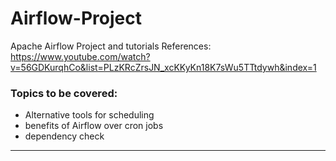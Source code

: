 # Airflow-Project
Apache Airflow Project and tutorials
References: https://www.youtube.com/watch?v=56GDKurqhCo&list=PLzKRcZrsJN_xcKKyKn18K7sWu5TTtdywh&index=1

### Topics to be covered:
- Alternative tools for scheduling 
- benefits of Airflow over cron jobs
- dependency check


<hr>
